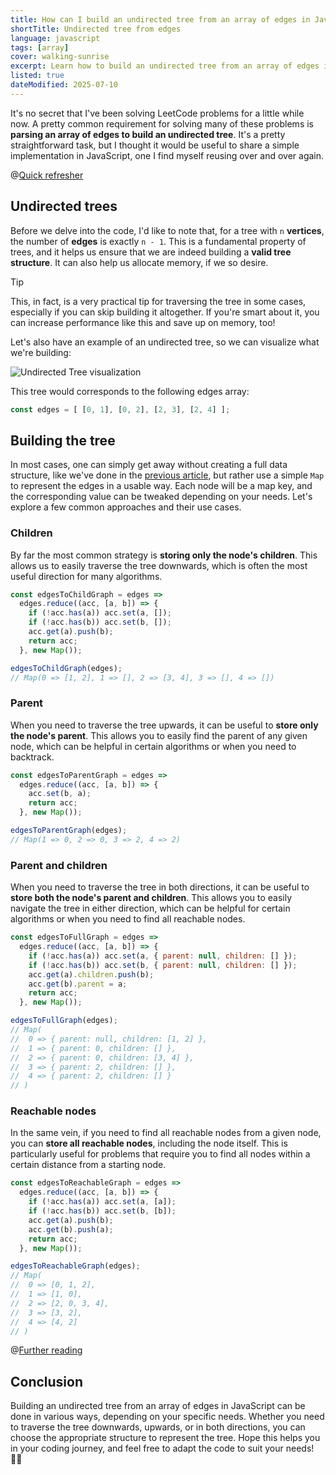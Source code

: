 ```yaml
---
title: How can I build an undirected tree from an array of edges in JavaScript?
shortTitle: Undirected tree from edges
language: javascript
tags: [array]
cover: walking-sunrise
excerpt: Learn how to build an undirected tree from an array of edges in JavaScript, with various approaches for storing node relationships.
listed: true
dateModified: 2025-07-10
---
```


It's no secret that I've been solving LeetCode problems for a little while now. A pretty common requirement for solving many of these problems is **parsing an array of edges to build an undirected tree**. It's a pretty straightforward task, but I thought it would be useful to share a simple implementation in JavaScript, one I find myself reusing over and over again.

@[Quick refresher](/js/s/data-structures-tree)

## Undirected trees

Before we delve into the code, I'd like to note that, for a tree with `n` **vertices**, the number of **edges** is exactly `n - 1`. This is a fundamental property of trees, and it helps us ensure that we are indeed building a **valid tree structure**. It can also help us allocate memory, if we so desire.

> [!TIP]
>
> This, in fact, is a very practical tip for traversing the tree in some cases, especially if you can skip building it altogether. If you're smart about it, you can increase performance like this and save up on memory, too!

Let's also have an example of an undirected tree, so we can visualize what we're building:

![Undirected Tree visualization](./illustrations/undirected-tree.svg)

This tree would corresponds to the following edges array:

```js
const edges = [ [0, 1], [0, 2], [2, 3], [2, 4] ];
```

## Building the tree

In most cases, one can simply get away without creating a full data structure, like we've done in the [previous article](/js/s/data-structures-tree), but rather use a simple `Map` to represent the edges in a usable way. Each node will be a map key, and the corresponding value can be tweaked depending on your needs. Let's explore a few common approaches and their use cases.

### Children

By far the most common strategy is **storing only the node's children**. This allows us to easily traverse the tree downwards, which is often the most useful direction for many algorithms.

```js
const edgesToChildGraph = edges =>
  edges.reduce((acc, [a, b]) => {
    if (!acc.has(a)) acc.set(a, []);
    if (!acc.has(b)) acc.set(b, []);
    acc.get(a).push(b);
    return acc;
  }, new Map());

edgesToChildGraph(edges);
// Map(0 => [1, 2], 1 => [], 2 => [3, 4], 3 => [], 4 => [])
```

### Parent

When you need to traverse the tree upwards, it can be useful to **store only the node's parent**. This allows you to easily find the parent of any given node, which can be helpful in certain algorithms or when you need to backtrack.

```js
const edgesToParentGraph = edges =>
  edges.reduce((acc, [a, b]) => {
    acc.set(b, a);
    return acc;
  }, new Map());

edgesToParentGraph(edges);
// Map(1 => 0, 2 => 0, 3 => 2, 4 => 2)
```

### Parent and children

When you need to traverse the tree in both directions, it can be useful to **store both the node's parent and children**. This allows you to easily navigate the tree in either direction, which can be helpful for certain algorithms or when you need to find all reachable nodes.

```js
const edgesToFullGraph = edges =>
  edges.reduce((acc, [a, b]) => {
    if (!acc.has(a)) acc.set(a, { parent: null, children: [] });
    if (!acc.has(b)) acc.set(b, { parent: null, children: [] });
    acc.get(a).children.push(b);
    acc.get(b).parent = a;
    return acc;
  }, new Map());

edgesToFullGraph(edges);
// Map(
//  0 => { parent: null, children: [1, 2] },
//  1 => { parent: 0, children: [] },
//  2 => { parent: 0, children: [3, 4] },
//  3 => { parent: 2, children: [] },
//  4 => { parent: 2, children: [] }
// )
```

### Reachable nodes

In the same vein, if you need to find all reachable nodes from a given node, you can **store all reachable nodes**, including the node itself. This is particularly useful for problems that require you to find all nodes within a certain distance from a starting node.

```js
const edgesToReachableGraph = edges =>
  edges.reduce((acc, [a, b]) => {
    if (!acc.has(a)) acc.set(a, [a]);
    if (!acc.has(b)) acc.set(b, [b]);
    acc.get(a).push(b);
    acc.get(b).push(a);
    return acc;
  }, new Map());

edgesToReachableGraph(edges);
// Map(
//  0 => [0, 1, 2],
//  1 => [1, 0],
//  2 => [2, 0, 3, 4],
//  3 => [3, 2],
//  4 => [4, 2]
// )
```

@[Further reading](/js/s/undirected-tree-dfs-bfs)

## Conclusion

Building an undirected tree from an array of edges in JavaScript can be done in various ways, depending on your specific needs. Whether you need to traverse the tree downwards, upwards, or in both directions, you can choose the appropriate structure to represent the tree. Hope this helps you in your coding journey, and feel free to adapt the code to suit your needs! 🏊‍♂️
